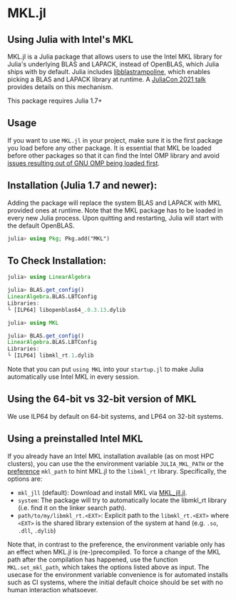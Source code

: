 # MKL.jl

## Using Julia with Intel's MKL

MKL.jl is a Julia package that allows users to use the Intel MKL library for Julia's underlying BLAS and LAPACK, instead of OpenBLAS, which Julia ships with by default. Julia includes [libblastrampoline](https://github.com/staticfloat/libblastrampoline), which enables picking a BLAS and LAPACK library at runtime. A [JuliaCon 2021 talk](https://www.youtube.com/watch?v=t6hptekOR7s) provides details on this mechanism. 

This package requires Julia 1.7+

## Usage

If you want to use `MKL.jl` in your project, make sure it is the first package you load before any other package. It is essential that MKL be loaded before other packages so that it can find the Intel OMP library and avoid [issues resulting out of GNU OMP being loaded first](https://github.com/JuliaPackaging/BinaryBuilder.jl/issues/700).

## Installation (Julia 1.7 and newer):

Adding the package will replace the system BLAS and LAPACK with MKL provided ones at runtime. Note that the MKL package has to be loaded in every new Julia process. Upon quitting and restarting, Julia will start with the default OpenBLAS.
```julia
julia> using Pkg; Pkg.add("MKL")
```

## To Check Installation:

```julia
julia> using LinearAlgebra

julia> BLAS.get_config()
LinearAlgebra.BLAS.LBTConfig
Libraries: 
└ [ILP64] libopenblas64_.0.3.13.dylib

julia> using MKL

julia> BLAS.get_config()
LinearAlgebra.BLAS.LBTConfig
Libraries: 
└ [ILP64] libmkl_rt.1.dylib
```

Note that you can put `using MKL` into your `startup.jl` to make Julia automatically use Intel MKL in every session.

## Using the 64-bit vs 32-bit version of MKL

We use ILP64 by default on 64-bit systems, and LP64 on 32-bit systems.

## Using a preinstalled Intel MKL

If you already have an Intel MKL installation available (as on most HPC clusters), you can use the the environment variable `JULIA_MKL_PATH` or the [preference](https://github.com/JuliaPackaging/Preferences.jl) `mkl_path` to hint MKL.jl to the `libmkl_rt` library. Specifically, the options are:

* `mkl_jll` (default): Download and install MKL via [MKL_jll.jl](https://github.com/JuliaBinaryWrappers/MKL_jll.jl).
* `system`: The package will try to automatically locate the libmkl_rt library (i.e. find it on the linker search path).
* `path/to/my/libmkl_rt.<EXT>`: Explicit path to the `libmkl_rt.<EXT>` where `<EXT>` is the shared library extension of the system at hand (e.g. `.so`, `.dll`, `.dylib`)

Note that, in contrast to the preference, the environment variable only has an effect when MKL.jl is (re-)precompiled. To force a change of the MKL path after the compilation has happened, use the function `MKL.set_mkl_path`, which takes the options listed above as input.  The usecase for the environment variable convenience is for automated installs such as CI systems, where the initial default choice should be set with no human interaction whatsoever.
